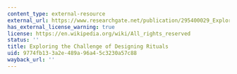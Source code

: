 ```yaml
---
content_type: external-resource
external_url: https://www.researchgate.net/publication/295400029_Exploring_the_challenge_of_designing_rituals
has_external_license_warning: true
license: https://en.wikipedia.org/wiki/All_rights_reserved
status: ''
title: Exploring the Challenge of Designing Rituals
uid: 9774fb13-3a2e-489a-96a4-5c3230a57c88
wayback_url: ''
---
```

